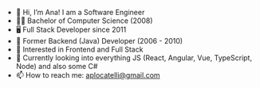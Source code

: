 - 👋 Hi, I’m Ana! I am a Software Engineer
- 👩‍💻 Bachelor of Computer Science (2008)
- 🖥️ Full Stack Developer since 2011
- 💾 Former Backend (Java) Developer (2006 - 2010)
- 👀 Interested in Frontend and Full Stack
- 🌱 Currently looking into everything JS (React, Angular, Vue, TypeScript, Node) and also some C#
- 📫 How to reach me: aplocatelli@gmail.com

<!---
aplocatelli/aplocatelli is a ✨ special ✨ repository because its `README.md` (this file) appears on your GitHub profile.
You can click the Preview link to take a look at your changes.
--->
